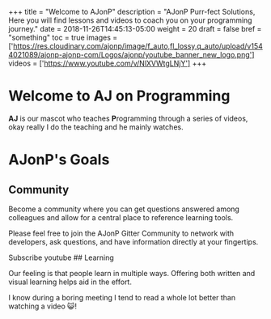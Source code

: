 +++
title = "Welcome to AJonP"
description = "AJonP Purr-fect Solutions, Here you will find lessons and videos to coach you on your programming journey."
date = 2018-11-26T14:45:13-05:00
weight = 20
draft = false
bref = "something"
toc = true
images = ['https://res.cloudinary.com/ajonp/image/f_auto,fl_lossy,q_auto/upload/v1544021089/ajonp-ajonp-com/Logos/ajonp/youtube_banner_new_logo.png']
videos = ['https://www.youtube.com/v/NlXVWtgLNjY']
+++

# Welcome to AJ on Programming

**AJ** is our mascot who teaches **P**rogramming through a series of videos, okay really I do the teaching and he mainly watches.

# AJonP's Goals

## <i class="fas fa-users"></i> Community

Become a community where you can get questions answered among colleagues and allow for a central place to reference learning tools.

Please feel free to join the AJonP Gitter Community to network with developers, ask questions, and have information directly at your fingertips.

<ion-button class="ajonp-youtube heartbeat" href="http://bit.ly/ajonp-youtube-sub">
<i class="fab fa-youtube" data-fa-transform="left-6"></i>Subscribe youtube
</ion-button>
## <i class="fas fa-book-reader"></i> Learning

Our feeling is that people learn in multiple ways. Offering both written and visual learning helps aid in the effort.

I know during a boring meeting I tend to read a whole lot better than watching a video 😺!
